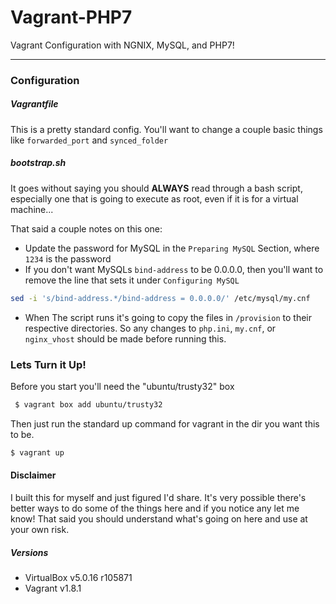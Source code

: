 # Vagrant-PHP7

Vagrant Configuration with NGNIX, MySQL, and PHP7!
***

### Configuration

##### Vagrantfile
This is a pretty standard config. You'll want to change a couple basic things like ```forwarded_port``` and ```synced_folder```

##### bootstrap.sh
It goes without saying you should **ALWAYS** read through a bash script, especially one that is going to execute as root, even if it is for a virtual machine...

That said a couple notes on this one:

  - Update the password for MySQL in the ```Preparing MySQL``` Section, where ```1234``` is the password
  - If you don't want MySQLs ```bind-address``` to be 0.0.0.0, then you'll want to remove the line that sets it under ```Configuring MySQL```
  ```bash
  sed -i 's/bind-address.*/bind-address = 0.0.0.0/' /etc/mysql/my.cnf
  ```
  - When The script runs it's going to copy the files in ```/provision``` to their respective directories. So any changes to ```php.ini```, ```my.cnf```, or ```nginx_vhost``` should be made before running this.

### Lets Turn it Up!
Before you start you'll need the "ubuntu/trusty32" box

```bash
 $ vagrant box add ubuntu/trusty32
```

Then just run the standard up command for vagrant in the dir you want this to be.

```bash
$ vagrant up
```

#### Disclaimer

I built this for myself and just figured I'd share. It's very possible there's better ways to do some of the things here and if you notice any let me know! That said you should understand what's going on here and use at your own risk.

##### Versions
  - VirtualBox v5.0.16 r105871
  - Vagrant v1.8.1
